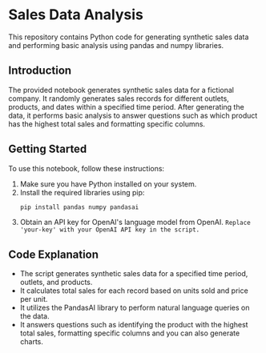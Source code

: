# Sales Data Analysis

This repository contains Python code for generating synthetic sales data and performing basic analysis using pandas and numpy libraries.

## Introduction

The provided notebook generates synthetic sales data for a fictional company. 
It randomly generates sales records for different outlets, products, and dates within a specified time period. 
After generating the data, it performs basic analysis to answer questions such as which product has the highest total sales and formatting specific columns.

## Getting Started

To use this notebook, follow these instructions:

1. Make sure you have Python installed on your system.
2. Install the required libraries using pip:
   ```bash
   pip install pandas numpy pandasai

3. Obtain an API key for OpenAI's language model from OpenAI.
   `Replace 'your-key' with your OpenAI API key in the script.`

## Code Explanation
- The script generates synthetic sales data for a specified time period, outlets, and products.
- It calculates total sales for each record based on units sold and price per unit.
- It utilizes the PandasAI library to perform natural language queries on the data.
- It answers questions such as identifying the product with the highest total sales, formatting specific columns and you can also generate charts.